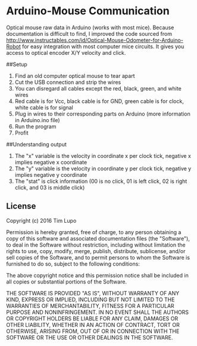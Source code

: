 # Arduino-Mouse Communication
Optical mouse raw data in Arduino (works with most mice). Because documentation is difficult to find, I improved the code sourced from http://www.instructables.com/id/Optical-Mouse-Odometer-for-Arduino-Robot for easy integration with most computer mice circuits.  It gives you access to optical encoder X/Y velocity and click.

##Setup
1. Find an old computer optical mouse to tear apart
2. Cut the USB connection and strip the wires
3. You can disregard all cables except the red, black, green, and white wires
4. Red cable is for Vcc, black cable is for GND, green cable is for clock, white cable is for signal
5. Plug in wires to their corresponding parts on Arduino (more information in Arduino.ino file)
6. Run the program
7. Profit

##Understanding output
1. The "x" variable is the velocity in coordinate x per clock tick, negative x implies negative x coordinate
2. The "y" variable is the velocity in coordinate y per clock tick, negative y implies negative y coordinate
3. The "stat" is click information (00 is no click, 01 is left click, 02 is right click, and 03 is middle click)

## License
Copyright (c) 2016 Tim Lupo

Permission is hereby granted, free of charge, to any person obtaining a copy of this software and associated documentation files (the "Software"), to deal in the Software without restriction, including without limitation the rights to use, copy, modify, merge, publish, distribute, sublicense, and/or sell copies of the Software, and to permit persons to whom the Software is furnished to do so, subject to the following conditions:

The above copyright notice and this permission notice shall be included in all copies or substantial portions of the Software.

THE SOFTWARE IS PROVIDED "AS IS", WITHOUT WARRANTY OF ANY KIND, EXPRESS OR IMPLIED, INCLUDING BUT NOT LIMITED TO THE WARRANTIES OF MERCHANTABILITY, FITNESS FOR A PARTICULAR PURPOSE AND NONINFRINGEMENT. IN NO EVENT SHALL THE AUTHORS OR COPYRIGHT HOLDERS BE LIABLE FOR ANY CLAIM, DAMAGES OR OTHER LIABILITY, WHETHER IN AN ACTION OF CONTRACT, TORT OR OTHERWISE, ARISING FROM, OUT OF OR IN CONNECTION WITH THE SOFTWARE OR THE USE OR OTHER DEALINGS IN THE SOFTWARE.
